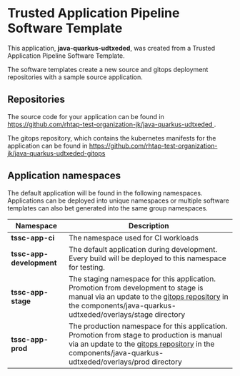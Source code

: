 # Trusted Application Pipeline Software Template

This application, **java-quarkus-udtxeded**, was created from a Trusted Application Pipeline Software Template.

The software templates create a new source and gitops deployment repositories with a sample source application. 

## Repositories

The source code for your application can be found in [https://github.com/rhtap-test-organization-jk/java-quarkus-udtxeded ](https://github.com/rhtap-test-organization-jk/java-quarkus-udtxeded ).
 
The gitops repository, which contains the kubernetes manifests for the application can be found in 
[https://github.com/rhtap-test-organization-jk/java-quarkus-udtxeded-gitops ](https://github.com/rhtap-test-organization-jk/java-quarkus-udtxeded-gitops ) 

## Application namespaces 

The default application will be found in the following namespaces. Applications can be deployed into unique namespaces or multiple software templates can also bet generated into the same group namespaces.  

|  Namespace   |  Description   |  
| -------- | -------- |
| **tssc-app-ci** | The namespace used for CI workloads |
| **tssc-app-development** | The default application during development. Every build will be deployed to this namespace for testing. |
| **tssc-app-stage** | The staging namespace for this application. Promotion from development to stage is manual via an update to the [gitops repository](https://github.com/rhtap-test-organization-jk/java-quarkus-udtxeded-gitops ) in the components/java-quarkus-udtxeded/overlays/stage directory |
| **tssc-app-prod** | The production namespace for this application. Promotion from stage to production is manual via an update to the [gitops repository](https://github.com/rhtap-test-organization-jk/java-quarkus-udtxeded-gitops ) in the components/java-quarkus-udtxeded/overlays/prod directory |